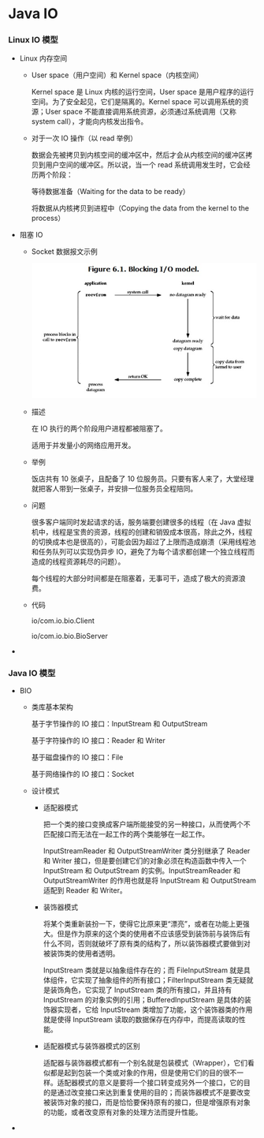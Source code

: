 # Java IO

### Linux IO 模型

* Linux 内存空间

  * User space（用户空间）和 Kernel space（内核空间）

    Kernel space 是 Linux 内核的运行空间，User space 是用户程序的运行空间。为了安全起见，它们是隔离的。Kernel space 可以调用系统的资源；User space 不能直接调用系统资源，必须通过系统调用（又称 system call），才能向内核发出指令。

  * 对于一次 IO 操作（以 read 举例）

    数据会先被拷贝到内核空间的缓冲区中，然后才会从内核空间的缓冲区拷贝到用户空间的缓冲区。所以说，当一个 read 系统调用发生时，它会经历两个阶段：

    等待数据准备（Waiting for the data to be ready）

    将数据从内核拷贝到进程中（Copying the data from the kernel to the process）

* 阻塞 IO

  * Socket 数据报文示例

    ![Figure 6.1](https://github.com/songor/java-io-learned/blob/master/capture/Figure%206.1.png?raw=true)

  * 描述

    在 IO 执行的两个阶段用户进程都被阻塞了。

    适用于并发量小的网络应用开发。

  * 举例

    饭店共有 10 张桌子，且配备了 10 位服务员。只要有客人来了，大堂经理就把客人带到一张桌子，并安排一位服务员全程陪同。

  * 问题

    很多客户端同时发起请求的话，服务端要创建很多的线程（在 Java 虚拟机中，线程是宝贵的资源，线程的创建和销毁成本很高，除此之外，线程的切换成本也是很高的），可能会因为超过了上限而造成崩溃（采用线程池和任务队列可以实现伪异步 IO，避免了为每个请求都创建一个独立线程而造成的线程资源耗尽的问题）。

    每个线程的大部分时间都是在阻塞着，无事可干，造成了极大的资源浪费。

  * 代码

    io/com.io.bio.Client

    io/com.io.bio.BioServer

* 

### Java IO 模型

* BIO

  * 类库基本架构

    基于字节操作的 IO 接口：InputStream 和 OutputStream

    基于字符操作的 IO 接口：Reader 和 Writer

    基于磁盘操作的 IO 接口：File

    基于网络操作的 IO 接口：Socket

  * 设计模式

    * 适配器模式

      把一个类的接口变换成客户端所能接受的另一种接口，从而使两个不匹配接口而无法在一起工作的两个类能够在一起工作。

      InputStreamReader 和 OutputStreamWriter 类分别继承了 Reader 和 Writer 接口，但是要创建它们的对象必须在构造函数中传入一个 InputStream 和 OutputStream 的实例。InputStreamReader 和 OutputStreamWriter 的作用也就是将 InputStream 和 OutputStream 适配到 Reader 和 Writer。

    * 装饰器模式

      将某个类重新装扮一下，使得它比原来更“漂亮”，或者在功能上更强大。但是作为原来的这个类的使用者不应该感受到装饰前与装饰后有什么不同，否则就破坏了原有类的结构了，所以装饰器模式要做到对被装饰类的使用者透明。

      InputStream 类就是以抽象组件存在的；而 FileInputStream 就是具体组件，它实现了抽象组件的所有接口；FilterInputStream 类无疑就是装饰角色，它实现了 InputStream 类的所有接口，并且持有 InputStream 的对象实例的引用；BufferedInputStream 是具体的装饰器实现者，它给 InputStream 类增加了功能，这个装饰器类的作用就是使得 InputStream 读取的数据保存在内存中，而提高读取的性能。

    * 适配器模式与装饰器模式的区别

      适配器与装饰器模式都有一个别名就是包装模式（Wrapper），它们看似都是起到包装一个类或对象的作用，但是使用它们的目的很不一样。适配器模式的意义是要将一个接口转变成另外一个接口，它的目的是通过改变接口来达到重复使用的目的；而装饰器模式不是要改变被装饰对象的接口，而是恰恰要保持原有的接口，但是增强原有对象的功能，或者改变原有对象的处理方法而提升性能。

* 